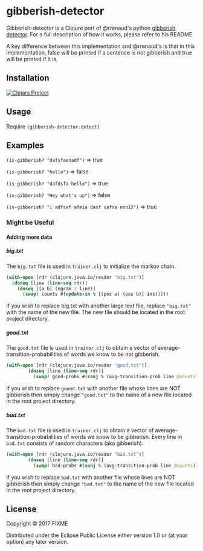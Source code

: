 # gibberish-detector

Gibberish-detector is a Clojure port of @rrenaud's python [gibberish detector](https://github.com/rrenaud/Gibberish-Detector).
For a full description of how it works, please refer to his README.

A key difference between this implementation and @rrenaud's is that in this implementation, false will be printed if a sentence is not gibberish and true will be printed if it is.

## Installation

[![Clojars Project](https://img.shields.io/clojars/v/juji/gibberish-detector.svg)](https://clojars.org/juji/gibberish-detector)

## Usage

Require ```[gibberish-detector.detect]```


## Examples

```(is-gibberish? "dafsfaenadf")``` => true

```(is-gibberish? "hello")``` => false

```(is-gibberish? "dafdsfa hello")``` => true

```(is-gibberish? "Hey what's up")``` => false

```(is-gibberish? "i adfsaf afeia dasf safsa nnn12")``` => true


### Might be Useful
#### Adding more data
##### big.txt
The ```big.txt``` file is used in ```trainer.clj``` to initialize the markov chain. 
```clojure
(with-open [rdr (clojure.java.io/reader "big.txt")]
  (doseq [line (line-seq rdr)]
    (doseq [[a b] (ngram 2 line)]
      (swap! counts #(update-in % [(pos a) (pos b)] inc)))))
```
If you wish to replace big.txt with another large text file, replace ```"big.txt"``` with the name of the new file. 
The new file should be located in the root project directory.

##### good.txt
The ```good.txt``` file is used in ```trainer.clj``` to obtain a vector of average-transition-probabilities of words we know to be not gibberish.
```clojure
(with-open [rdr (clojure.java.io/reader "good.txt")]
        (doseq [line (line-seq rdr)]
          (swap! good-probs #(conj % (avg-transition-prob line @counts)))))
```
If you wish to replace ```goood.txt``` with another file whose lines are NOT gibberish then simply change ```"good.txt"``` to the name of a new file located in the root project directory.

##### bad.txt
The ```bad.txt``` file is used in ```trainer.clj``` to obtain a vector of average-transition-probabilities of words we know to be gibberish.
Every line in ```bad.txt``` consists of random characters (aka gibberish).
```clojure
(with-open [rdr (clojure.java.io/reader "bad.txt")]
        (doseq [line (line-seq rdr)]
          (swap! bad-probs #(conj % (avg-transition-prob line @counts)))))
```
If you wish to replace ```bad.txt``` with another file whose lines are NOT gibberish then simply change ```"bad.txt"``` to the name of the new file located in the root project directory.
## License

Copyright © 2017 FIXME

Distributed under the Eclipse Public License either version 1.0 or (at
your option) any later version.
